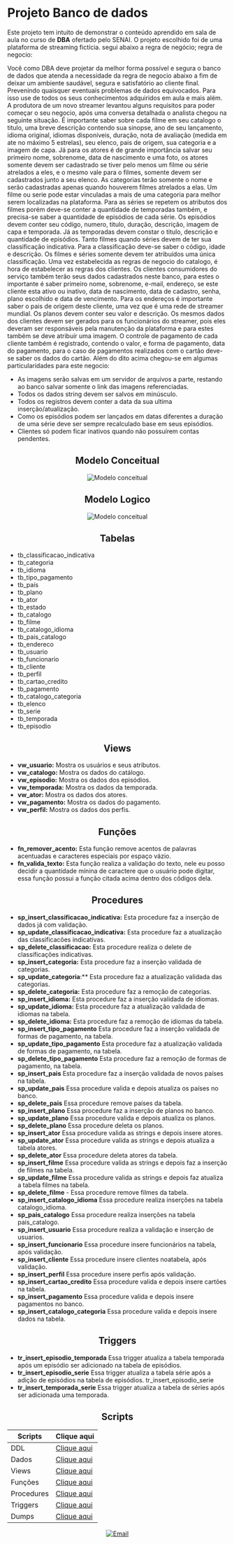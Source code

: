 # Projeto Banco de dados

Este projeto tem intuito de demonstrar o conteúdo aprendido em sala de aula no curso de **DBA** ofertado pelo SENAI. O projeto escolhido foi de uma plataforma de streaming fictícia. segui abaixo a regra de negócio;
regra de negocio:

Você como DBA deve projetar da melhor forma possível e segura o banco de dados que atenda a necessidade da regra de negocio abaixo a fim de deixar um ambiente saudável, segura e satisfatório ao cliente final. Prevenindo quaisquer eventuais problemas de dados equivocados. Para isso use de todos os seus conhecimentos adquiridos em aula e mais além. 
A produtora de um novo streamer levantou alguns requisitos para poder começar o seu negocio, após uma conversa detalhada o analista chegou na seguinte situação. É importante saber sobre cada filme em seu catalogo o titulo, uma breve descrição contendo sua sinopse, ano de seu lançamento, idioma original, idiomas disponíveis, duração, nota de avaliação (medida em ate no máximo 5 estrelas), seu elenco, pais de origem, sua categoria e a imagem de capa. Já para os atores é de grande importância salvar seu primeiro nome, sobrenome, data de nascimento e uma foto, os atores somente devem ser cadastrado se tiver pelo menos um filme ou série atrelados a eles, e o mesmo vale para o filmes, somente devem ser cadastrados junto a seu elenco. As categorias terão somente o nome e serão cadastradas apenas quando houverem filmes atrelados a elas. Um filme ou serie pode estar vinculadas a mais de uma categoria para melhor serem localizadas na plataforma. Para as séries se repetem os atributos dos filmes porém deve-se conter a quantidade de temporadas também, e precisa-se saber a quantidade de episódios de cada série. Os episódios devem conter seu código, numero, titulo, duração, descrição, imagem de capa e temporada. Já as temporadas devem constar o titulo, descrição e quantidade de episódios. Tanto filmes quando séries devem de ter sua classificação indicativa. Para a classificação deve-se saber o código, idade e descrição. Os filmes e séries somente devem ter atribuídos uma única classificação.
Uma vez estabelecida as regras de negocio do catalogo, é hora de estabelecer as regras dos clientes. 
Os clientes consumidores do serviço também terão seus dados cadastrados neste banco, para estes o importante é saber primeiro nome, sobrenome, e-mail, endereço, se este cliente esta ativo ou inativo, data de nascimento, data de cadastro, senha, plano escolhido e data de vencimento. Para os endereços é importante saber o pais de origem deste cliente, uma vez que é uma rede de streamer mundial. Os planos devem conter seu valor e descrição. Os mesmos dados dos clientes devem ser gerados para os funcionários do streamer, pois eles deveram ser responsáveis pela manutenção da plataforma e para estes também se deve atribuir uma imagem. O controle de pagamento de cada cliente também é registrado, contendo o valor, e forma de pagamento, data do pagamento, para o caso de pagamentos realizados com o cartão deve-se saber os dados do cartão. 
Além do dito acima chegou-se em algumas particularidades para este negocio: 
 - As imagens serão salvas em um servidor de arquivos a parte, restando ao banco salvar somente o link das imagens referenciadas. 
 - Todos os dados string devem ser salvos em minúsculo. 
- Todos os registros devem conter a data da sua ultima inserção/atualização. 
- Como os episódios podem ser lançados em datas diferentes a duração de uma série deve ser sempre recalculado base em seus episódios.
- Clientes só podem ficar inativos quando não possuírem contas pendentes. 


<div align=center>

## Modelo Conceitual
![Modelo conceitual](./img/netflix.png)
</div>

<div align=center>

## Modelo Logico
![Modelo conceitual](./img/logico.png)
</div>

<div align=center>

## Tabelas
</div>

- tb_classificacao_indicativa  
- tb_categoria
- tb_idioma
- tb_tipo_pagamento
- tb_país
- tb_plano
- tb_ator
- tb_estado
- tb_catalogo
- tb_filme
- tb_catalogo_idioma
- tb_pais_catalogo
- tb_endereco
- tb_usuario
- tb_funcionario
- tb_cliente
- tb_perfil
- tb_cartao_credito
- tb_pagamento
- tb_catalogo_categoria
- tb_elenco
- tb_serie  
- tb_temporada
- tb_episodio


<div align=center>

## Views
</div>

- **vw_usuario:** Mostra os usuários e seus atributos.
- **vw_catalogo:** Mostra os dados do catálogo.
- **vw_episodio:** Mostra os dados dos episódios.
- **vw_temporada:** Mostra os dados da temporada.
- **vw_ator:** Mostra os dados dos atores.
- **vw_pagamento:** Mostra os dados do pagamento.
- **vw_perfil:** Mostra os dados dos perfis.

<div align=center>

## Funções
</div>

- **fn_remover_acento:** Esta função remove acentos de palavras acentuadas e caracteres especiais por espaço vázio. 
- **fn_valida_texto:** Esta função realiza a validação do texto, nele eu posso decidir a quantidade mínina de caractere que o usuário pode digitar, essa função possui a função citada acima dentro dos côdigos dela.

<div align=center>

## Procedures
</div>


- **sp_insert_classificacao_indicativa:** Esta procedure faz a inserção de dados já com validação.
- **sp_update_classificacao_indicativa:** Esta procedure faz a atualização das classificacões indicativas.
- **sp_delete_classificacao:** Esta procedure realiza o delete de classificações indicativas.
- **sp_insert_categoria:** Esta procedure faz a inserção validada de categorias.
- **sp_update_categoria**:** Esta procedure faz a atualização validada das categorias.
- **sp_delete_categoria:** Esta procedure faz a remoção de categorias.
- **sp_insert_idioma:** Esta procedure faz a inserção validada de idiomas.
- **sp_update_idioma:** Esta procedure faz a atualização validada de idiomas na tabela.
- **sp_delete_idioma:** Esta procedure faz a remoção de idiomas da tabela.
- **sp_insert_tipo_pagamento** Esta procedure faz a inserção validada de formas de pagamento, na tabela.
- **sp_update_tipo_pagamento** Esta procedure faz a atualização validada de formas de pagamento, na tabela.
- **sp_delete_tipo_pagamento** Esta procedure faz a remoção de formas de pagamento, na tabela.
- **sp_insert_pais** Esta procedure faz a inserção validada de novos países na tabela.
- **sp_update_pais** Essa procedure valida e depois atualiza os países no banco.
- **sp_delete_pais** Essa procedure remove países da tabela.
- **sp_insert_plano** Essa procedure faz a inserção de planos no banco.
- **sp_update_plano** Essa procedure valida e depois atualiza os planos.
- **sp_delete_plano** Essa procedure deleta os planos.
- **sp_insert_ator** Essa procedure valida as strings e depois insere atores.
- **sp_update_ator** Essa procedure valida as strings e depois atualiza a tabela atores.
- **sp_delete_ator** Essa procedure deleta atores da tabela.
- **sp_insert_filme** Essa procedure valida as strings e depois faz a inserção de filmes na tabela.
- **sp_update_filme** Essa procedure valida as strings e depois faz atualiza a tabela filmes na tabela.
- **sp_delete_filme** - Essa procedure remove filmes da tabela.
- **sp_insert_catalogo_idioma** Essa procedure realiza inserções na tabela catalogo_idioma.
- **sp_pais_catalogo**  Essa procedure realiza inserções na tabela pais_catalogo.
- **sp_insert_usuario** Essa procedure realiza a validação e inserção de usuarios.
- **sp_insert_funcionario** Essa procedure insere funcionários na tabela, após validação.
- **sp_insert_cliente** Essa procedure insere clientes noatabela, após validação.
- **sp_insert_perfil** Essa procedure insere perfis após validação.
- **sp_insert_cartao_credito** Essa procedure valida e depois insere cartões na tabela.
- **sp_insert_pagamento**  Essa procedure valida e depois insere pagamentos no banco.
- **sp_insert_catalogo_categoria** Essa procedure valida e depois insere dados na tabela.

<div align=center>

## Triggers
</div>

- **tr_insert_episodio_temporada** Essa trigger atualiza a tabela temporada após um episódio ser adicionado na tabela de episódios.
- **tr_insert_episodio_serie** Essa trigger atualiza a tabela série após a adição de episódios na tabela de episódios.
tr_insert_episodio_serie
- **tr_insert_temporada_serie** Essa trigger atualiza a tabela de séries após ser adicionada uma temporada.


<div align=center>

## Scripts
</div>

|Scripts    |Clique aqui|
|-----------|-----------|
|DDL        |[Clique aqui](./scripts/script_CREATE.sql)|
|Dados      |[Clique aqui](./scripts/script_INSERT.sql)|
|Views      |[Clique aqui](./scripts/viewsprojetofina-finalizado.sql)|
|Funções    |[Clique aqui](./scripts/script_FUNCTION.sql)|
|Procedures |[Clique aqui](./scripts/script_PROCEDURE.sql)|
|Triggers   |[Clique aqui](./scripts/script_TRIGGER.sql)|
|Dumps      |[Clique aqui](./Dumps/DumpFullDb_streaming21062023.sql)|




<div align=center>

  [![Email](./img/icons8-email-48.png)](gabrielsilva7988@gmail.com) 

</div>
